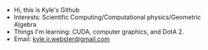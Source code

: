 - Hi, this is Kyle's Github
- Interests: Scientific Computing/Computational physics/Geometric Algebra
- Things I'm learning: CUDA, computer graphics, and DotA 2.
- Email: kyle.jr.webster@gmail.com
